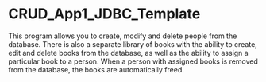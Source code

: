 # CRUD_App1_JDBC_Template
This program allows you to create, modify and delete people from the database. 
There is also a separate library of books with the ability to create, edit and delete books from the database, as well as the ability to assign a particular book to a person. 
When a person with assigned books is removed from the database, the books are automatically freed.
